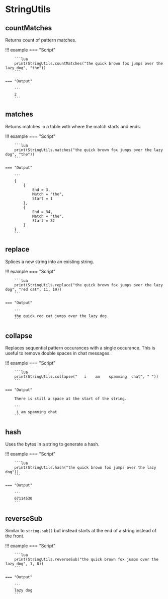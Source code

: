# StringUtils

## countMatches

Returns count of pattern matches.

!!! example
    === "Script"

        ```lua
        print(StringUtils.countMatches("the quick brown fox jumps over the lazy dog", "the"))
        ```

    === "Output"

        ```
        2
        ```

## matches

Returns matches in a table with where the match starts and ends.

!!! example
    === "Script"

        ```lua
        print(StringUtils.matches("the quick brown fox jumps over the lazy dog", "the"))
        ```

    === "Output"

        ```
        {
            {
                End = 3,
                Match = "the",
                Start = 1
            },
            {
                End = 34,
                Match = "the",
                Start = 32
            }
        }
        ```

## replace

Splices a new string into an existing string.

!!! example
    === "Script"

        ```lua
        print(StringUtils.replace("the quick brown fox jumps over the lazy dog", "red cat", 11, 19))
        ```

    === "Output"

        ```
        the quick red cat jumps over the lazy dog
        ```

## collapse

Replaces sequential pattern occurances with a single occurance. This is useful to remove double spaces in chat messages.

!!! example
    === "Script"

        ```lua
        print(StringUtils.collapse("   i    am    spamming  chat", " "))
        ```

    === "Output"

        There is still a space at the start of the string.

        ```
         i am spamming chat
        ```

## hash

Uses the bytes in a string to generate a hash.

!!! example
    === "Script"

        ```lua
        print(StringUtils.hash("the quick brown fox jumps over the lazy dog"))
        ```

    === "Output"

        ```
        67114530
        ```

## reverseSub

Similar to `string.sub()` but instead starts at the end of a string instead of the front.

!!! example
    === "Script"

        ```lua
        print(StringUtils.reverseSub("the quick brown fox jumps over the lazy dog", 1, 8))
        ```

    === "Output"

        ```
        lazy dog
        ```